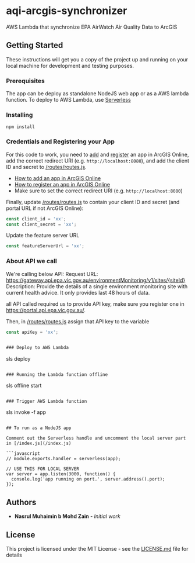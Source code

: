 # aqi-arcgis-synchronizer

AWS Lambda that synchronize EPA AirWatch Air Quality Data to ArcGIS

## Getting Started

These instructions will get you a copy of the project up and running on your local machine for development and testing purposes.

### Prerequisites

The app can be deploy as standalone NodeJS web app or as a AWS lambda function. To deploy to AWS Lambda, use [Serverless](https://serverless.com/)

### Installing

```
npm install
```

### Credentials and Registering your App

For this code to work, you need to
[add](http://doc.arcgis.com/en/marketplace/provider/add-item-to-agol.htm) and
[register](http://doc.arcgis.com/en/marketplace/provider/register-app.htm) an app in ArcGIS Online,
add the correct redirect URI (e.g. `http://localhost:8080`), and add the client ID and secret to [/routes/routes.js](/routes/routes.js).

- [How to add an app in ArcGIS Online](http://doc.arcgis.com/en/marketplace/provider/add-item-to-agol.htm)
- [How to register an app in ArcGIS Online](http://doc.arcgis.com/en/marketplace/provider/register-app.htm)
- Make sure to set the correct redirect URI (e.g. `http://localhost:8080`)

Finally, update [/routes/routes.js](/routes/routes.js) to contain your client ID and secret (and portal URL if not ArcGIS Online):

```javascript
const client_id = 'xx';
const client_secret = 'xx';
```

Update the feature server URL

```javascript
const featureServerUrl = 'xx';
```

### About API we call

We're calling below API:
Request URL: https://gateway.api.epa.vic.gov.au/environmentMonitoring/v1/sites/{siteId}
Description: Provide the details of a single environment monitoring site with current health advice. It only provides last 48 hours of data.

all API called required us to provide API key, make sure you register one in https://portal.api.epa.vic.gov.au/.  

Then, in [/routes/routes.js](/routes/routes.js) assign that API key to the variable

```javascript
const apiKey = 'xx';


### Deploy to AWS Lambda

```
sls deploy
```

### Running the Lambda function offline

```
sls offline start
```

### Trigger AWS Lambda function
```
sls invoke -f app
```

## To run as a NodeJS app

Comment out the Serverless handle and uncomment the local server part in [/index.js](/index.js)

```javascript
// module.exports.handler = serverless(app);

// USE THIS FOR LOCAL SERVER
var server = app.listen(3000, function() {
  console.log('app running on port.', server.address().port);
});
```

## Authors

- **Nasrul Muhaimin b Mohd Zain** - _Initial work_

## License

This project is licensed under the MIT License - see the [LICENSE.md](LICENSE.md) file for details

